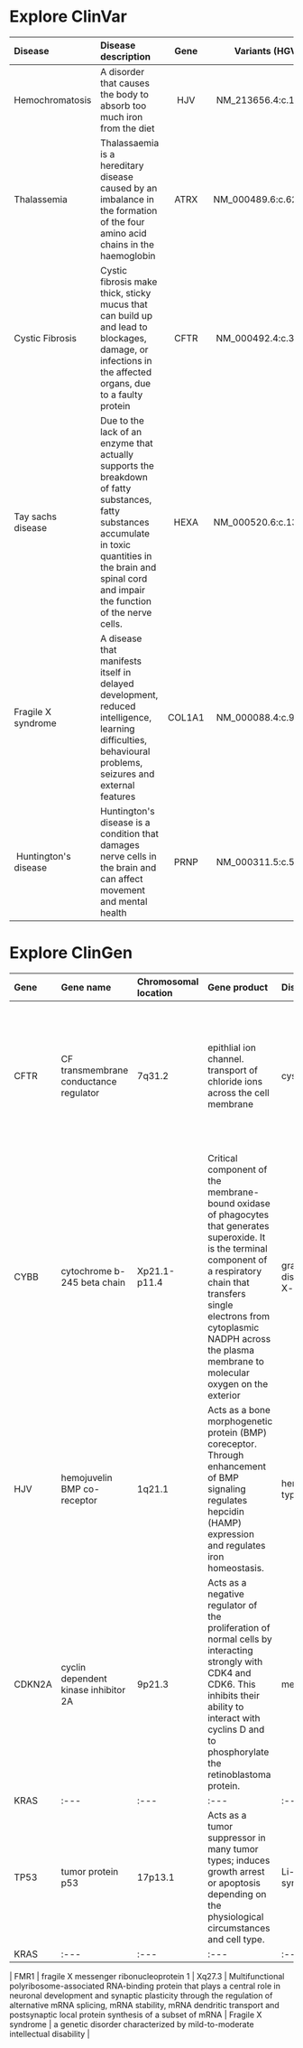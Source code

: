 
# Explore ClinVar


| Disease |  Disease description | Gene | Variants (HGVS) |
| :---         |     :---      |          :---: |         :---:  |
| Hemochromatosis   | A disorder that causes the body to absorb too much iron from the diet    |  HJV    | NM_213656.4:c.187C>T   |
|Thalassemia    | Thalassaemia is a hereditary disease caused by an imbalance in the formation of the four amino acid chains in the haemoglobin      | ATRX       | NM_000489.6:c.6253C>T      |
| Cystic Fibrosis     | Cystic fibrosis make thick, sticky mucus that can build up and lead to blockages, damage, or infections in the affected organs, due to a faulty protein       | CFTR       | NM_000492.4:c.3623del      |
| Tay sachs disease    | Due to the lack of an enzyme that actually supports the breakdown of fatty substances, fatty substances accumulate in toxic quantities in the brain and spinal cord and impair the function of the nerve cells.       | HEXA      | NM_000520.6:c.1385A>T       |
| Fragile X syndrome     | A disease that manifests itself in delayed development, reduced intelligence, learning difficulties, behavioural problems, seizures and external features       |  COL1A1      | NM_000088.4:c.934C>T    |
|  Huntington's disease    | Huntington's disease is a condition that damages nerve cells in the brain and can affect movement  and mental health      | PRNP    | NM_000311.5:c.593T>C     |


# Explore ClinGen

| Gene  |  Gene name | Chromosomal location | Gene product |    Disease |    Disease description  |
| :---         |     :---      |          :--- |         :---  |          :--- |         :---  |
| CFTR         |     CF transmembrane conductance regulator     |          7q31.2 |         epithlial ion channel. transport of chloride ions across the cell membrane  |          cystic fribrosis |         a genetic disorder characterized by the production of sweat with a high salt content and mucus secretions with an abnormal viscosity  |
| CYBB         |     cytochrome b-245 beta chain      |          Xp21.1-p11.4 |         Critical component of the membrane-bound oxidase of phagocytes that generates superoxide. It is the terminal component of a respiratory chain that transfers single electrons from cytoplasmic NADPH across the plasma membrane to molecular oxygen on the exterior  |          granulomatous disease, chronic, X-linked |         ...  |
| HJV         |     hemojuvelin BMP co-receptor      |          1q21.1 |         Acts as a bone morphogenetic protein (BMP) coreceptor. Through enhancement of BMP signaling regulates hepcidin (HAMP) expression and regulates iron homeostasis.  |          hemochromatosis type 2A |         ...  |
| CDKN2A         |     cyclin dependent kinase inhibitor 2A      |          9p21.3 |         Acts as a negative regulator of the proliferation of normal cells by interacting strongly with CDK4 and CDK6. This inhibits their ability to interact with cyclins D and to phosphorylate the retinoblastoma protein.  |          melonoma  |         ...  |
| KRAS         |     :---      |          :--- |         :---  |          :--- |         :---  |
| TP53          |     tumor protein p53      |          17p13.1 |         Acts as a tumor suppressor in many tumor types; induces growth arrest or apoptosis depending on the physiological circumstances and cell type.  |          Li-Fraumeni syndrome 1 |         ...  |
| KRAS         |     :---      |          :--- |         :---  |          :--- |         :---  |


| FMR1          |     fragile X messenger ribonucleoprotein 1     |          Xq27.3
 |         Multifunctional polyribosome-associated RNA-binding protein that plays a central role in neuronal development and synaptic plasticity through the regulation of alternative mRNA splicing, mRNA stability, mRNA dendritic transport and postsynaptic local protein synthesis of a subset of mRNA  |          Fragile X syndrome |         a genetic disorder characterized by mild-to-moderate intellectual disability  |
